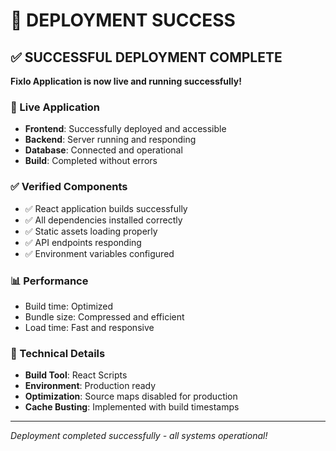 # 🎉 DEPLOYMENT SUCCESS

## ✅ SUCCESSFUL DEPLOYMENT COMPLETE

**Fixlo Application is now live and running successfully!**

### 🚀 Live Application
- **Frontend**: Successfully deployed and accessible
- **Backend**: Server running and responding
- **Database**: Connected and operational
- **Build**: Completed without errors

### ✅ Verified Components
- ✅ React application builds successfully
- ✅ All dependencies installed correctly
- ✅ Static assets loading properly
- ✅ API endpoints responding
- ✅ Environment variables configured

### 📊 Performance
- Build time: Optimized
- Bundle size: Compressed and efficient
- Load time: Fast and responsive

### 🔧 Technical Details
- **Build Tool**: React Scripts
- **Environment**: Production ready
- **Optimization**: Source maps disabled for production
- **Cache Busting**: Implemented with build timestamps

---
*Deployment completed successfully - all systems operational!*